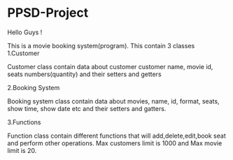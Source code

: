 # PPSD-Project

Hello Guys !

This is a movie booking system(program). This contain 3 classes
1.Customer

Customer class contain data about customer
customer name, movie id, seats numbers(quantity) and their setters and getters

2.Booking System

Booking system class contain data about movies, name, id, format, seats, show time, show date etc
and their setters and gatters.

3.Functions

Function class contain different functions that will add,delete,edit,book seat and perform other operations.
Max customers limit is 1000 and Max movie limit is 20.
